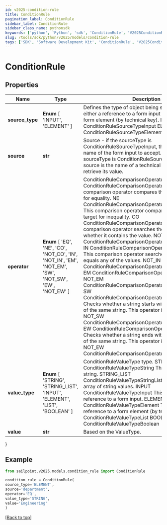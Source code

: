 ```yaml
---
id: v2025-condition-rule
title: ConditionRule
pagination_label: ConditionRule
sidebar_label: ConditionRule
sidebar_class_name: pythonsdk
keywords: ['python', 'Python', 'sdk', 'ConditionRule', 'V2025ConditionRule'] 
slug: /tools/sdk/python/v2025/models/condition-rule
tags: ['SDK', 'Software Development Kit', 'ConditionRule', 'V2025ConditionRule']
---
```


# ConditionRule


## Properties

Name | Type | Description | Notes
------------ | ------------- | ------------- | -------------
**source_type** |  **Enum** [  'INPUT',    'ELEMENT' ] | Defines the type of object being selected. It will be either a reference to a form input (by input name) or a form element (by technical key). INPUT ConditionRuleSourceTypeInput ELEMENT ConditionRuleSourceTypeElement | [optional] 
**source** | **str** | Source - if the sourceType is ConditionRuleSourceTypeInput, the source type is the name of the form input to accept. However, if the sourceType is ConditionRuleSourceTypeElement, the source is the name of a technical key of an element to retrieve its value. | [optional] 
**operator** |  **Enum** [  'EQ',    'NE',    'CO',    'NOT_CO',    'IN',    'NOT_IN',    'EM',    'NOT_EM',    'SW',    'NOT_SW',    'EW',    'NOT_EW' ] | ConditionRuleComparisonOperatorType value. EQ ConditionRuleComparisonOperatorTypeEquals  This comparison operator compares the source and target for equality. NE ConditionRuleComparisonOperatorTypeNotEquals  This comparison operator compares the source and target for inequality. CO ConditionRuleComparisonOperatorTypeContains  This comparison operator searches the source to see whether it contains the value. NOT_CO ConditionRuleComparisonOperatorTypeNotContains IN ConditionRuleComparisonOperatorTypeIncludes  This comparison operator searches the source if it equals any of the values. NOT_IN ConditionRuleComparisonOperatorTypeNotIncludes EM ConditionRuleComparisonOperatorTypeEmpty NOT_EM ConditionRuleComparisonOperatorTypeNotEmpty SW ConditionRuleComparisonOperatorTypeStartsWith  Checks whether a string starts with another substring of the same string. This operator is case-sensitive. NOT_SW ConditionRuleComparisonOperatorTypeNotStartsWith EW ConditionRuleComparisonOperatorTypeEndsWith  Checks whether a string ends with another substring of the same string. This operator is case-sensitive. NOT_EW ConditionRuleComparisonOperatorTypeNotEndsWith | [optional] 
**value_type** |  **Enum** [  'STRING',    'STRING_LIST',    'INPUT',    'ELEMENT',    'LIST',    'BOOLEAN' ] | ConditionRuleValueType type. STRING ConditionRuleValueTypeString  This value is a static string. STRING_LIST ConditionRuleValueTypeStringList  This value is an array of string values. INPUT ConditionRuleValueTypeInput  This value is a reference to a form input. ELEMENT ConditionRuleValueTypeElement  This value is a reference to a form element (by technical key). LIST ConditionRuleValueTypeList BOOLEAN ConditionRuleValueTypeBoolean | [optional] 
**value** | **str** | Based on the ValueType. | [optional] 
}

## Example

```python
from sailpoint.v2025.models.condition_rule import ConditionRule

condition_rule = ConditionRule(
source_type='ELEMENT',
source='department',
operator='EQ',
value_type='STRING',
value='Engineering'
)

```
[[Back to top]](#) 

